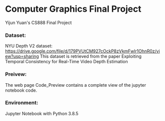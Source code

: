 # Computer Graphics Final Project
Yijun Yuan's CS888 Final Project

### Dataset: 
NYU Depth V2 dataset: https://drive.google.com/file/d/179PVUtCM927cOckP8zVkmFwlr1OhnR0z/view?usp=sharing
This dataset is retrieved from the paper Exploiting Temporal Consistency for Real-Time Video Depth Estimation

### Preivew:
The web page Code_Preview contains a complete view of the jupyter notebook code.

### Environment:
Jupyter Notebook with Python 3.8.5
